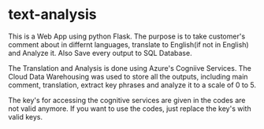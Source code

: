 # text-analysis
This is a Web App using python Flask.
The purpose is to take customer's comment about in differnt languages, translate to English(if not in English) and Analyze it. Also 
Save every output to SQL Database.

The Translation and Analysis is done using Azure's Cogniive Services.
The Cloud Data Warehousing was used to store all the outputs, including main comment, translation, extract key phrases and analyze it to a scale of 0 to 5.

The key's for accessing the cognitive services are given in the codes are not valid anymore. If you want to use the codes, just replace the key's with valid keys.
